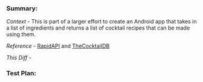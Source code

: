 ### Summary:
_Context_ - This is part of a larger effort to create an Android app that takes in a list of ingredients and returns a list of cocktail recipes that can be made using them.

_Reference_ - [RapidAPI](https://rapidapi.com/thecocktaildb/api/the-cocktail-db) and [TheCocktailDB](https://www.thecocktaildb.com/api.php)

_This Diff_ - 

### Test Plan:
